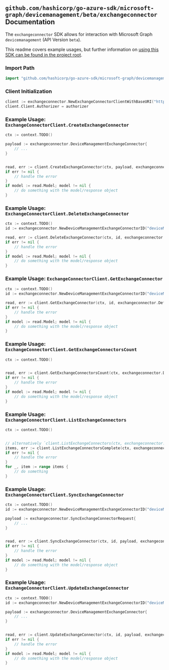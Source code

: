 
## `github.com/hashicorp/go-azure-sdk/microsoft-graph/devicemanagement/beta/exchangeconnector` Documentation

The `exchangeconnector` SDK allows for interaction with Microsoft Graph `devicemanagement` (API Version `beta`).

This readme covers example usages, but further information on [using this SDK can be found in the project root](https://github.com/hashicorp/go-azure-sdk/tree/main/docs).

### Import Path

```go
import "github.com/hashicorp/go-azure-sdk/microsoft-graph/devicemanagement/beta/exchangeconnector"
```


### Client Initialization

```go
client := exchangeconnector.NewExchangeConnectorClientWithBaseURI("https://graph.microsoft.com")
client.Client.Authorizer = authorizer
```


### Example Usage: `ExchangeConnectorClient.CreateExchangeConnector`

```go
ctx := context.TODO()

payload := exchangeconnector.DeviceManagementExchangeConnector{
	// ...
}


read, err := client.CreateExchangeConnector(ctx, payload, exchangeconnector.DefaultCreateExchangeConnectorOperationOptions())
if err != nil {
	// handle the error
}
if model := read.Model; model != nil {
	// do something with the model/response object
}
```


### Example Usage: `ExchangeConnectorClient.DeleteExchangeConnector`

```go
ctx := context.TODO()
id := exchangeconnector.NewDeviceManagementExchangeConnectorID("deviceManagementExchangeConnectorId")

read, err := client.DeleteExchangeConnector(ctx, id, exchangeconnector.DefaultDeleteExchangeConnectorOperationOptions())
if err != nil {
	// handle the error
}
if model := read.Model; model != nil {
	// do something with the model/response object
}
```


### Example Usage: `ExchangeConnectorClient.GetExchangeConnector`

```go
ctx := context.TODO()
id := exchangeconnector.NewDeviceManagementExchangeConnectorID("deviceManagementExchangeConnectorId")

read, err := client.GetExchangeConnector(ctx, id, exchangeconnector.DefaultGetExchangeConnectorOperationOptions())
if err != nil {
	// handle the error
}
if model := read.Model; model != nil {
	// do something with the model/response object
}
```


### Example Usage: `ExchangeConnectorClient.GetExchangeConnectorsCount`

```go
ctx := context.TODO()


read, err := client.GetExchangeConnectorsCount(ctx, exchangeconnector.DefaultGetExchangeConnectorsCountOperationOptions())
if err != nil {
	// handle the error
}
if model := read.Model; model != nil {
	// do something with the model/response object
}
```


### Example Usage: `ExchangeConnectorClient.ListExchangeConnectors`

```go
ctx := context.TODO()


// alternatively `client.ListExchangeConnectors(ctx, exchangeconnector.DefaultListExchangeConnectorsOperationOptions())` can be used to do batched pagination
items, err := client.ListExchangeConnectorsComplete(ctx, exchangeconnector.DefaultListExchangeConnectorsOperationOptions())
if err != nil {
	// handle the error
}
for _, item := range items {
	// do something
}
```


### Example Usage: `ExchangeConnectorClient.SyncExchangeConnector`

```go
ctx := context.TODO()
id := exchangeconnector.NewDeviceManagementExchangeConnectorID("deviceManagementExchangeConnectorId")

payload := exchangeconnector.SyncExchangeConnectorRequest{
	// ...
}


read, err := client.SyncExchangeConnector(ctx, id, payload, exchangeconnector.DefaultSyncExchangeConnectorOperationOptions())
if err != nil {
	// handle the error
}
if model := read.Model; model != nil {
	// do something with the model/response object
}
```


### Example Usage: `ExchangeConnectorClient.UpdateExchangeConnector`

```go
ctx := context.TODO()
id := exchangeconnector.NewDeviceManagementExchangeConnectorID("deviceManagementExchangeConnectorId")

payload := exchangeconnector.DeviceManagementExchangeConnector{
	// ...
}


read, err := client.UpdateExchangeConnector(ctx, id, payload, exchangeconnector.DefaultUpdateExchangeConnectorOperationOptions())
if err != nil {
	// handle the error
}
if model := read.Model; model != nil {
	// do something with the model/response object
}
```
